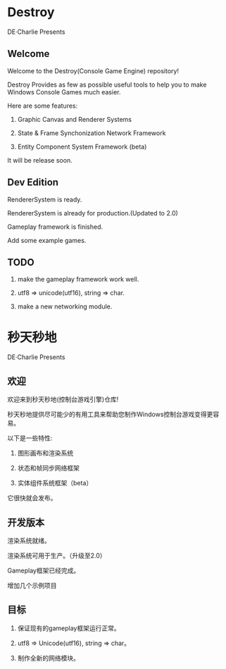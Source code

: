 # Destroy
DE·Charlie Presents

## Welcome
Welcome to the Destroy(Console Game Engine) repository!

Destroy Provides as few as possible useful tools to help you to make Windows Console Games much easier.

Here are some features:

1. Graphic Canvas and Renderer Systems

2. State & Frame Synchonization Network Framework

3. Entity Component System Framework (beta)

It will be release soon.

## Dev Edition

RendererSystem is ready.

RendererSystem is already for production.(Updated to 2.0)

Gameplay framework is finished.

Add some example games.

## TODO

1. make the gameplay framework work well.

2. utf8 => unicode(utf16), string => char.

3. make a new networking module.

# 秒天秒地
DE·Charlie Presents

## 欢迎
欢迎来到秒天秒地(控制台游戏引擎)仓库!

秒天秒地提供尽可能少的有用工具来帮助您制作Windows控制台游戏变得更容易。

以下是一些特性:

1. 图形画布和渲染系统

2. 状态和帧同步网络框架

3. 实体组件系统框架（beta）

它很快就会发布。

## 开发版本

渲染系统就绪。

渲染系统可用于生产。（升级至2.0）

Gameplay框架已经完成。

增加几个示例项目

## 目标

1. 保证现有的gameplay框架运行正常。

2. utf8 => Unicode(utf16), string => char。

3. 制作全新的网络模块。